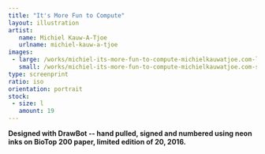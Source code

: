 ```yaml
---
title: "It's More Fun to Compute"
layout: illustration
artist:
   name: Michiel Kauw-A-Tjoe
   urlname: michiel-kauw-a-tjoe
images:
 - large: /works/michiel-its-more-fun-to-compute-michielkauwatjoe.com-large.jpg
   small: /works/michiel-its-more-fun-to-compute-michielkauwatjoe.com-small.jpg
type: screenprint 
ratio: iso
orientation: portrait
stock:
 - size: l 
   amount: 19 
---
```


**Designed with DrawBot -- hand pulled, signed and numbered using neon inks on BioTop 200 paper, limited edition of 20, 2016.**
